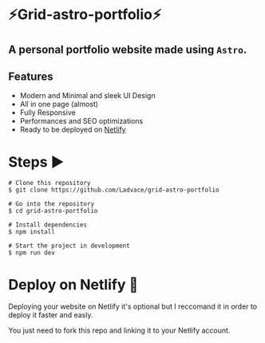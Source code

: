 # ⚡️Grid-astro-portfolio⚡️

## A personal portfolio website made using `Astro`.


## Features

- Modern and Minimal and sleek UI Design
- All in one page (almost)
- Fully Responsive
- Performances and SEO optimizations
- Ready to be deployed on [Netlify](https://www.netlify.com/)

# Steps ▶️

```
# Clone this repository
$ git clone https://github.com/Ladvace/grid-astro-portfolio
```

```
# Go into the repository
$ cd grid-astro-portfolio
```

```
# Install dependencies
$ npm install
```

```
# Start the project in development
$ npm run dev
```

# Deploy on Netlify 🚀

Deploying your website on Netlify it's optional but I reccomand it in order to deploy it faster and easly.

You just need to fork this repo and linking it to your Netlify account.
